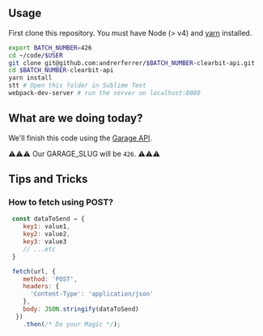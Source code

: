 ## Usage

First clone this repository. 
You must have Node (> v4) and [yarn](https://yarnpkg.com/lang/en/docs/install/) installed.

```bash
export BATCH_NUMBER=426
cd ~/code/$USER
git clone git@github.com:andrerferrer/$BATCH_NUMBER-clearbit-api.git
cd $BATCH_NUMBER-clearbit-api
yarn install
stt # Open this folder in Sublime Text
webpack-dev-server # run the server on localhost:8080
```

## What are we doing today?

We'll finish this code using the [Garage API](https://github.com/lewagon/garage-api#wagon---garage-api-).

⚠️⚠️⚠️
  Our GARAGE_SLUG will be `426`.
⚠️⚠️⚠️

## Tips and Tricks

### How to fetch using POST?

```javascript
 const dataToSend = {
 	key1: value1,
 	key2: value2,
 	key3: value3
 	// ...etc
 }

 fetch(url, {
    method: 'POST',
    headers: {
      'Content-Type': 'application/json'
    },
    body: JSON.stringify(dataToSend)
  })
    .then(/* Do your Magic */);
```
